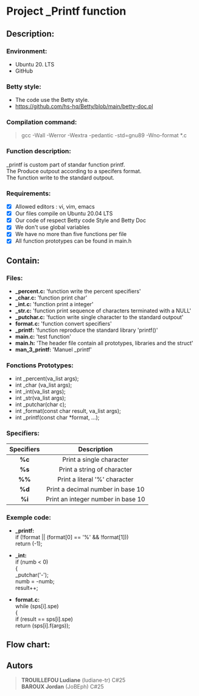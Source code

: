 # Project _Printf function

## Description:

### Environment:

- Ubuntu 20. LTS
- GitHub

### Betty style:

- The code use the Betty style. <br />
- https://github.com/hs-hq/Betty/blob/main/betty-doc.pl <br />

### Compilation command:

> gcc -Wall -Werror -Wextra -pedantic -std=gnu89 -Wno-format *.c


### Function description:

_printf is custom part of standar function printf. <br />
The Produce outpout according to a specifers format. <br />
The function write to the standard outpout. <br />

### Requirements:
- [x] Allowed editors : vi, vim, emacs <br />
- [x] Our files compile on Ubuntu 20.04 LTS <br />
- [x] Our code of respect Betty code Style and Betty Doc <br />
- [x] We don't use global variables <br />
- [x] We have no more than five functions per file <br />
- [x] All function prototypes can be found in main.h <br />

## Contain:

### Files:
- **_percent.c:** 'function write the percent specifiers' <br />
- **_char.c:** 'function print char' <br />
- **_int.c:** 'function print a integer' <br />
- **_str.c:** 'function print sequence of characters terminated with a NULL' <br />
- **_putchar.c:** 'fuction write single character to the standard outpout' <br />
- **format.c:** 'function convert specifiers' <br />
- **_printf:** 'function reproduce the standard library 'printf()' <br />
- **main.c:** 'test function' <br />
- **main.h:** 'The header file contain all prototypes, libraries and the struct' <br />
- **man_3_printf:** 'Manuel _printf'

### Fonctions Prototypes:
- int _percent(va_list args); <br />
- int _char (va_list args); <br />
- int _int(va_list args); <br />
- int _str(va_list args); <br />
- int _putchar(char c); <br />
- int _format(const char result, va_list args); <br />
- int _printf(const char *format, ...); <br />

### Specifiers:
| **Specifiers**|                Description               |
|:-------------:|:----------------------------------------:|
|  **%c**       |Print a single character                  |
|  **%s**       |Print a string of character               |
|  **%%**       |Print a literal '%' character             |
|  **%d**       |Print a decimal number in base 10         |
|  **%i**       |Print an integer number in base 10        |

### Exemple code:
- **_printf:** <br />
if (!format || (format[0] == '%' && !format[1])) <br />
		return (-1); <br />

- **_int:** <br />
if (numb < 0) <br />
	{ <br />
		_putchar('-'); <br />
		numb = -numb; <br />
		result++; <br />

- **format.c:** <br />
while (sps[i].spe) <br />
	{ <br />
		if (result == sps[i].spe) <br />
			return (sps[i].f(args)); <br />

## Flow chart:



## Autors
> **TROUILLEFOU Ludiane** (ludiane-tr) C#25  <br />
> **BAROUX Jordan** (JoBEph) C#25 <br />
